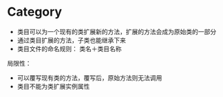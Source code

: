 # Category



* 类目可以为一个现有的类扩展新的方法，扩展的方法会成为原始类的一部分
* 通过类目扩展的方法，子类也能继承下来
* 类目文件的命名规则： 类名＋类目名称

局限性：

* 可以覆写现有类的方法，覆写后，原始方法则无法调用
* 类目不能为类扩展实例属性

